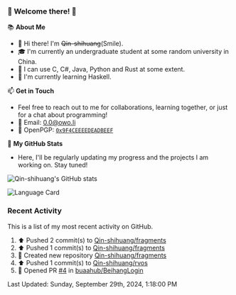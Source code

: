 ### 🌟 Welcome there! 🌟

📚 **About Me**
- 👋 Hi there! I'm ~~Qin-shihuang~~(Smile).
- 🎓 I'm currently an undergraduate student at some random university in China.
- 🚀 I can use C, C#, Java, Python and Rust at some extent.
- 🌱 I'm currently learning Haskell.

📫 **Get in Touch**
- Feel free to reach out to me for collaborations, learning together, or just for a chat about programming!
- 📩 Email: 0.0@owo.li
- 🔑 OpenPGP: [`0x9F4CEEEEDEADBEEF`](https://keys.openpgp.org/vks/v1/by-fingerprint/9273A165A490C183577664B69F4CEEEEDEADBEEF)


📝 **My GitHub Stats**
- Here, I'll be regularly updating my progress and the projects I am working on. Stay tuned!

![Qin-shihuang's GitHub stats](https://github-readme-stats.vercel.app/api?username=Qin-shihuang&show_icons=true)

![Language Card](https://github-readme-stats.vercel.app/api/top-langs/?username=Qin-shihuang)
### Recent Activity

This is a list of my most recent activity on GitHub.

<!--RECENT_ACTIVITY:start-->
1. ⬆️ Pushed 2 commit(s) to [Qin-shihuang/fragments](https://github.com/Qin-shihuang/fragments)<br>
2. ⬆️ Pushed 1 commit(s) to [Qin-shihuang/fragments](https://github.com/Qin-shihuang/fragments)<br>
3. 📔 Created new repository [Qin-shihuang/fragments](https://github.com/Qin-shihuang/fragments)<br>
4. ⬆️ Pushed 1 commit(s) to [Qin-shihuang/rvos](https://github.com/Qin-shihuang/rvos)<br>
5. 💪 Opened PR [#4](https://github.com/buaahub/BeihangLogin/pull/4) in [buaahub/BeihangLogin](https://github.com/buaahub/BeihangLogin)<br>
<!--RECENT_ACTIVITY:end-->

<!--RECENT_ACTIVITY:last_update-->
Last Updated: Sunday, September 29th, 2024, 1:18:00 PM
<!--RECENT_ACTIVITY:last_update_end-->
